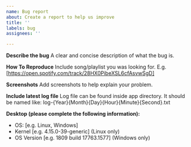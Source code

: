 ```yaml
---
name: Bug report
about: Create a report to help us improve
title: ''
labels: bug
assignees: ''

---
```


**Describe the bug**
A clear and concise description of what the bug is.

**How To Reproduce**
Include song/playlist you was looking for.
E.g. [https://open.spotify.com/track/28HX0PibeXSL6cfAsvwSgD]

**Screenshots**
Add screenshots to help explain your problem.

**Include latest log file**
Log file can be found inside app directory. It should be named like: log-{Year}{Month}{Day}{Hour}{Minute}{Second}.txt

**Desktop (please complete the following information):**
 - OS: [e.g. Linux, Windows]
 - Kernel [e.g. 4.15.0-39-generic] (Linux only)
 - OS Version [e.g. 1809 build 17763.1577] (Windows only)
